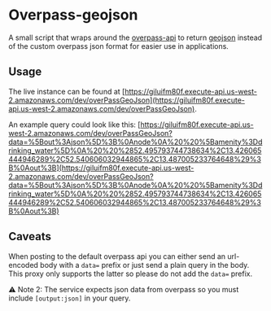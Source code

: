 # Overpass-geojson


A small script that wraps around the [overpass-api](http://overpass-api.de/) to return [geojson](http://geojson.org/) instead of the custom overpass json format for easier use in applications.

## Usage 
The live instance can be found at [https://giluifm80f.execute-api.us-west-2.amazonaws.com/dev/overPassGeoJson](https://giluifm80f.execute-api.us-west-2.amazonaws.com/dev/overPassGeoJson). 

An example query could look like this:  [https://giluifm80f.execute-api.us-west-2.amazonaws.com/dev/overPassGeoJson?data=%5Bout%3Ajson%5D%3B%0Anode%0A%20%20%5Bamenity%3Ddrinking_water%5D%0A%20%20%2852.495793744738634%2C13.426065444946289%2C52.540606032944865%2C13.487005233764648%29%3B%0Aout%3B](https://giluifm80f.execute-api.us-west-2.amazonaws.com/dev/overPassGeoJson?data=%5Bout%3Ajson%5D%3B%0Anode%0A%20%20%5Bamenity%3Ddrinking_water%5D%0A%20%20%2852.495793744738634%2C13.426065444946289%2C52.540606032944865%2C13.487005233764648%29%3B%0Aout%3B)


## Caveats 
When posting to the default overpass api you can either send an url-encoded body with a `data=` prefix or just send a plain query in the body.
This proxy only supports the latter so please do not add the `data=` prefix.

⚠️ Note 2: The service expects json data from overpass so you must include `[output:json]` in your query.
